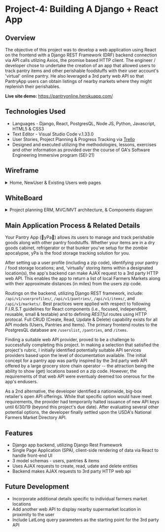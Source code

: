 # Project-4: Building A Django + React App


## Overview

The objective of this project was to develop a web application using React on the frontend with a Django REST Framework (DRF) backend connection via API calls utilzing Axios, the promise based HTTP client.  The engineer / developer chose to undertake the creation of an app that allowed users to track pantry items and other perishable foodstuffs with their user account's 'virtual' online pantry.  He also leveraged a 3rd party web API so that PantryApp users can obtain listings of nearby markets where they might replenish their perishables.

**Live site demo:** <https://pantryonline.herokuapp.com/>
 

## Technologies Used

* Languages - Django, React, PostgresQL, Node JS, Python, Javascript, HTML5 & CSS3 
* Text Editor - Visual Studio Code v.1.33.0
* User Stories, Project Planning & Progress Tracking via [Trello](https://trello.com/invite/b/rqzYDFKM/ab03c2665926a2479292125a4afa5c5c/ga-sei-21-project-4)
* Designed and executed utilizing the methodologies, lessons, exercises and other information as provided over the course of GA's Software Engineering Immersive program (SEI-21) 


## Wireframe
<details>
<summary>Home, NewUser & Existing Users web pages</summary>

![image](planning/p4-wireframes.png)
</details>


## WhiteBoard
<details>
<summary>Project planning ERM, MVC/MVT architecture, & Components diagram</summary> 

![image](planning/p4-whiteboard3.png)
![image](planning/p4-whiteboard1.png)
![image](planning/p4-whiteboard2.png)
</details>


## Main Application Process & Related Details

Your Pantry App (🍞yPa🥛) allows its users to manage and track perishable goods along with other pantry foodstuffs.  Whether your items are in a dry goods cabinet, refrigerator or that bunker you've setup for the zombie apocalypse, yPa is the food storage tracking solution for you.  

After setting up a user profile (including a zip code), identifying your pantry / food storage locations; and, 'virtually' storing items within a designated location(s), the app's backend can make AJAX request to a 3rd party HTTP web API.  This enables the app to return a list of local Farmers Markets along with their approximate distances (in miles) from the users zip code.

Routings on the backend, utilizing Django REST framework, include: `/api/v1/userprofiles/`, `/api/v1/pantries/`, `/api/v1/items/`, and `/api/v1/markets/`.  Best practices were applied with respect to following F.I.R.S.T guidelines for React components (i.e., focused, independent, reusable, small & testable) and to defining _RESTful_ routes using HTTP protocal. Full CRUD (Create, Read, Update & Delete) capability exists for all API models (Users, Pantries and Items). The primary frontend routes to the PostgresQL database are `/userslist`, `/pantries`, and `/items`. 

Finding a suitable web API provider, proved to be a challenge to successfully completing this project. In making a selection that satisfied the project's rubric, I initially identified potentially suitable API services providers based upon the level of documentation available.  The initial concept for a pantry app was partly inspired by the 3rd party web API offered by a large grocery store chain operator -- the attraction being the ability to show (get) locations based on a zip code.  However, the requirements of that web API were eventualy deemed too onerous for the app's endusers.  

As a 2nd alternative, the developer identified a nationwide, big-box retailer's open API offerings. While that specific option would have meet requirements, the provider had temporarily halted issuance of new API keys until 6/30/19 (beyond this project's due date).  After evaluating several other potential options, the developer finally settled upon the USDA's National Farmers Market Directory API.        


## Features

* Django app backend, utilizing Django Rest Framework 
* Single Page Application (SPA), client-side rendering of data via React to handle front-end UI  
* 3 model schemas - users, pantries & items
* Uses AJAX requests to create, read, udate and delete entities
* Backend makes AJAX requests to 3rd party HTTP web api


## Future Development

* Incorporate additional details specific to individual farmers market locations
* Add another web API to display nearby supermarket location in proximity to the user
* Include LatLong query parameters as the starting point for the 3rd party API 
